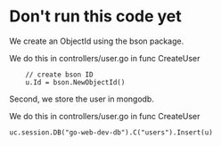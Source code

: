 # Don't run this code yet

We create an ObjectId using the bson package. 

We do this in controllers/user.go in func CreateUser

```
	// create bson ID
	u.Id = bson.NewObjectId()

```

Second, we store the user in mongodb.

We do this in controllers/user.go in func CreateUser

```
uc.session.DB("go-web-dev-db").C("users").Insert(u)
```